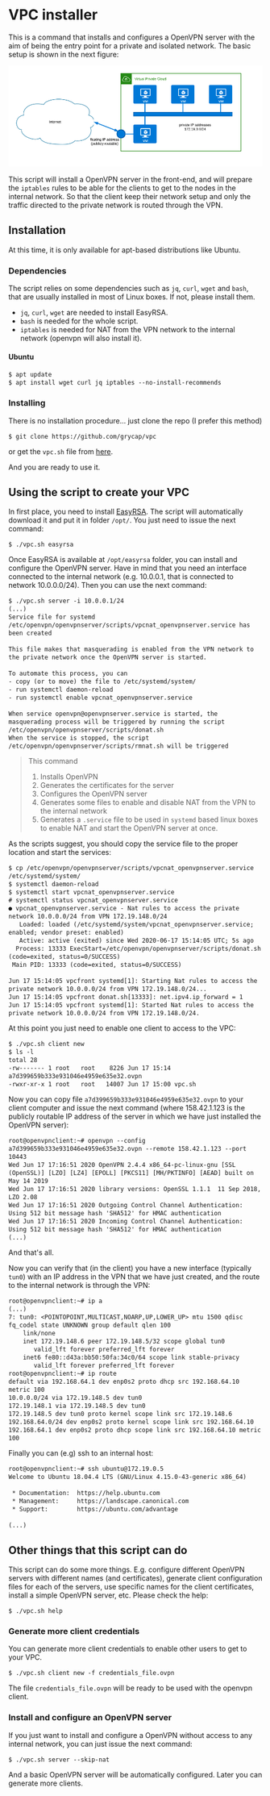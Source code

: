 # VPC installer

This is a command that installs and configures a OpenVPN server with the aim of being the entry point for a private and isolated network. The basic setup is shown in the next figure:

![VPC Setup](scheme.png)

This script will install a OpenVPN server in the front-end, and will prepare the `iptables` rules to be able for the clients to get to the nodes in the internal network. So that the client keep their network setup and only the traffic directed to the private network is routed through the VPN.

## Installation

At this time, it is only available for apt-based distributions like Ubuntu.

### Dependencies

The script relies on some dependencies such as `jq`, `curl`, `wget` and `bash`, that are usually installed in most of Linux boxes. If not, please install them.

- `jq`, `curl`, `wget` are needed to install EasyRSA.
- `bash` is needed for the whole script.
- `iptables` is needed for NAT from the VPN network to the internal network (openvpn will also install it).

#### Ubuntu

```
$ apt update
$ apt install wget curl jq iptables --no-install-recommends
```

### Installing

There is no installation procedure... just clone the repo (I prefer this method)

```
$ git clone https://github.com/grycap/vpc
```

or get the `vpc.sh` file from [here](https://raw.githubusercontent.com/grycap/vpc/master/vpc.sh).

And you are ready to use it.

## Using the script to create your VPC

In first place, you need to install [EasyRSA](https://github.com/OpenVPN/easy-rsa). The script will automatically download it and put it in folder `/opt/`. You just need to issue the next command:

```
$ ./vpc.sh easyrsa
```

Once EasyRSA is available at `/opt/easyrsa` folder, you can install and configure the OpenVPN server. Have in mind that you need an interface connected to the internal network (e.g. 10.0.0.1, that is connected to network 10.0.0.0/24). Then you can use the next command:

```
$ ./vpc.sh server -i 10.0.0.1/24
(...)
Service file for systemd /etc/openvpn/openvpnserver/scripts/vpcnat_openvpnserver.service has been created

This file makes that masquerading is enabled from the VPN network to the private network once the OpenVPN server is started.

To automate this process, you can
- copy (or to move) the file to /etc/systemd/system/
- run systemctl daemon-reload
- run systemctl enable vpcnat_openvpnserver.service

When service openvpn@openvpnserver.service is started, the masquerading process will be triggered by running the script /etc/openvpn/openvpnserver/scripts/donat.sh
When the service is stopped, the script /etc/openvpn/openvpnserver/scripts/rmnat.sh will be triggered
```

> This command 
> 1. Installs OpenVPN
> 1. Generates the certificates for the server
> 1. Configures the OpenVPN server
> 1. Generates some files to enable and disable NAT from the VPN to the internal network
> 1. Generates a `.service` file to be used in `systemd` based linux boxes to enable NAT and start the OpenVPN server at once.

As the scripts suggest, you should copy the service file to the proper location and start the services:

```
$ cp /etc/openvpn/openvpnserver/scripts/vpcnat_openvpnserver.service /etc/systemd/system/
$ systemctl daemon-reload
$ systemctl start vpcnat_openvpnserver.service
# systemctl status vpcnat_openvpnserver.service
● vpcnat_openvpnserver.service - Nat rules to access the private network 10.0.0.0/24 from VPN 172.19.148.0/24
   Loaded: loaded (/etc/systemd/system/vpcnat_openvpnserver.service; enabled; vendor preset: enabled)
   Active: active (exited) since Wed 2020-06-17 15:14:05 UTC; 5s ago
  Process: 13333 ExecStart=/etc/openvpn/openvpnserver/scripts/donat.sh (code=exited, status=0/SUCCESS)
 Main PID: 13333 (code=exited, status=0/SUCCESS)

Jun 17 15:14:05 vpcfront systemd[1]: Starting Nat rules to access the private network 10.0.0.0/24 from VPN 172.19.148.0/24...
Jun 17 15:14:05 vpcfront donat.sh[13333]: net.ipv4.ip_forward = 1
Jun 17 15:14:05 vpcfront systemd[1]: Started Nat rules to access the private network 10.0.0.0/24 from VPN 172.19.148.0/24.
```

At this point you just need to enable one client to access to the VPC:

```
$ ./vpc.sh client new
$ ls -l
total 28
-rw------- 1 root   root    8226 Jun 17 15:14 a7d399659b333e931046e4959e635e32.ovpn
-rwxr-xr-x 1 root   root   14007 Jun 17 15:00 vpc.sh
```

Now you can copy file `a7d399659b333e931046e4959e635e32.ovpn` to your client computer and issue the next command (where 158.42.1.123 is the publicly routable IP address of the server in which we have just installed the OpenVPN server):

```
root@openvpnclient:~# openvpn --config a7d399659b333e931046e4959e635e32.ovpn --remote 158.42.1.123 --port 10443
Wed Jun 17 17:16:51 2020 OpenVPN 2.4.4 x86_64-pc-linux-gnu [SSL (OpenSSL)] [LZO] [LZ4] [EPOLL] [PKCS11] [MH/PKTINFO] [AEAD] built on May 14 2019
Wed Jun 17 17:16:51 2020 library versions: OpenSSL 1.1.1  11 Sep 2018, LZO 2.08
Wed Jun 17 17:16:51 2020 Outgoing Control Channel Authentication: Using 512 bit message hash 'SHA512' for HMAC authentication
Wed Jun 17 17:16:51 2020 Incoming Control Channel Authentication: Using 512 bit message hash 'SHA512' for HMAC authentication
(...)
```

And that's all.

Now you can verify that (in the client) you have a new interface (typically `tun0`) with an IP address in the VPN that we have just created, and the route to the internal network is through the VPN:

```
root@openvpnclient:~# ip a
(...)
7: tun0: <POINTOPOINT,MULTICAST,NOARP,UP,LOWER_UP> mtu 1500 qdisc fq_codel state UNKNOWN group default qlen 100
    link/none
    inet 172.19.148.6 peer 172.19.148.5/32 scope global tun0
       valid_lft forever preferred_lft forever
    inet6 fe80::d43a:bb50:50fa:34c0/64 scope link stable-privacy
       valid_lft forever preferred_lft forever
root@openvpnclient:~# ip route
default via 192.168.64.1 dev enp0s2 proto dhcp src 192.168.64.10 metric 100
10.0.0.0/24 via 172.19.148.5 dev tun0
172.19.148.1 via 172.19.148.5 dev tun0
172.19.148.5 dev tun0 proto kernel scope link src 172.19.148.6
192.168.64.0/24 dev enp0s2 proto kernel scope link src 192.168.64.10
192.168.64.1 dev enp0s2 proto dhcp scope link src 192.168.64.10 metric 100       
```

Finally you can (e.g) ssh to an internal host:

```
root@openvpnclient:~# ssh ubuntu@172.19.0.5
Welcome to Ubuntu 18.04.4 LTS (GNU/Linux 4.15.0-43-generic x86_64)

 * Documentation:  https://help.ubuntu.com
 * Management:     https://landscape.canonical.com
 * Support:        https://ubuntu.com/advantage

(...)
```

## Other things that this script can do

This script can do some more things. E.g. configure different OpenVPN servers with different names (and certificates), generate client configuration files for each of the servers, use specific names for the client certificates, install a simple OpenVPN server, etc. Please check the help:

```
$ ./vpc.sh help
```

### Generate more client credentials

You can generate more client credentials to enable other users to get to your VPC.

```
$ ./vpc.sh client new -f credentials_file.ovpn
```

The file `credentials_file.ovpn` will be ready to be used with the openvpn client.

### Install and configure an OpenVPN server

If you just want to install and configure a OpenVPN without access to any internal network, you can just issue the next command:

```
$ ./vpc.sh server --skip-nat
```

And a basic OpenVPN server will be automatically configured. Later you can generate more clients.